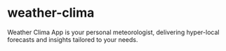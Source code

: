 # weather-clima
Weather Clima App is your personal meteorologist, delivering hyper-local forecasts and insights tailored to your needs.
